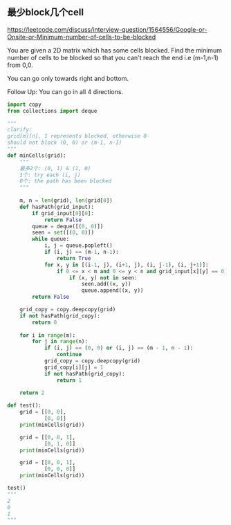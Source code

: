 ## 最少block几个cell
https://leetcode.com/discuss/interview-question/1564556/Google-or-Onsite-or-Minimum-number-of-cells-to-be-blocked

You are given a 2D matrix which has some cells blocked. Find the minimum number of cells to be blocked so that you can't reach the end i.e (m-1,n-1) from 0,0. 

You can go only towards right and bottom.

Follow Up: You can go in all 4 directions.

```py
import copy
from collections import deque

"""
clarify: 
grid[m][n], 1 represents blocked, otherwise 0
should not block (0, 0) or (m-1, n-1)
"""
def minCells(grid):
    """
    最多2个: (0, 1) & (1, 0)
    1个: try each (i, j)
    0个: the path has been blocked
    """
    
    m, n = len(grid), len(grid[0])
    def hasPath(grid_input):
        if grid_input[0][0]:
            return False
        queue = deque([(0, 0)])
        seen = set([(0, 0)])
        while queue:
            i, j = queue.popleft()
            if (i, j) == (m-1, n-1):
                return True
            for x, y in [(i-1, j), (i+1, j), (i, j-1), (i, j+1)]:
                if 0 <= x < m and 0 <= y < n and grid_input[x][y] == 0:
                    if (x, y) not in seen:
                        seen.add((x, y))
                        queue.append((x, y))
        return False

    grid_copy = copy.deepcopy(grid)
    if not hasPath(grid_copy):
        return 0
    
    for i in range(m):
        for j in range(n):
            if (i, j) == (0, 0) or (i, j) == (m - 1, n - 1):
                continue
            grid_copy = copy.deepcopy(grid)
            grid_copy[i][j] = 1
            if not hasPath(grid_copy):
                return 1
    
    return 2

def test():
    grid = [[0, 0], 
            [0, 0]]
    print(minCells(grid))

    grid = [[0, 0, 1], 
            [0, 1, 0]]
    print(minCells(grid))

    grid = [[0, 0, 1], 
            [0, 0, 0]]
    print(minCells(grid))

test()
"""
2
0
1
"""
```
